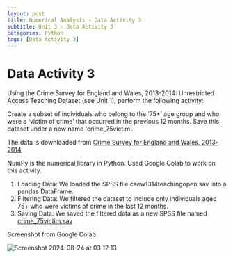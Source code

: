 ```yaml
---
layout: post
title: Numerical Analysis - Data Activity 3
subtitle: Unit 3 - Data Activity 3
categories: Python
tags: [Data Activity 3]
---
```

# Data Activity 3

Using the Crime Survey for England and Wales, 2013-2014: Unrestricted Access Teaching Dataset (see Unit 1), perform the following activity:

Create a subset of individuals who belong to the ‘75+’ age group and who were a ‘victim of crime’ that occurred in the previous 12 months. Save this dataset under a new name 'crime_75victim'.

The data is downloaded from [ Crime Survey for England and Wales, 2013-2014](https://beta.ukdataservice.ac.uk/datacatalogue/studies/study?id=8011#!/access-data)

NumPy is the numerical library in Python. Used Google Colab to work on this activity.

1. Loading Data: We loaded the SPSS file csew1314teachingopen.sav into a pandas DataFrame.
2. Filtering Data: We filtered the dataset to include only individuals aged 75+ who were victims of crime in the last 12 months.
3. Saving Data: We saved the filtered data as a new SPSS file named [crime_75victim.sav](https://github.com/m-kanuri/m-kanuri.github.io/blob/ad43e2af50b0b4df599c14244b12c7c4291f81fa/crime_75victim.sav)

Screenshot from Google Colab

![Screenshot 2024-08-24 at 03 12 13](https://github.com/user-attachments/assets/699bbcd2-004a-46c3-98cc-fbc6886f1cbe)

  

